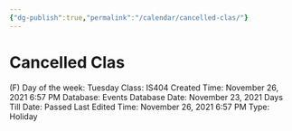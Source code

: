 ```yaml
---
{"dg-publish":true,"permalink":"/calendar/cancelled-clas/"}
---
```


# Cancelled Clas

(F) Day of the week: Tuesday
Class: IS404
Created Time: November 26, 2021 6:57 PM
Database: Events Database
Date: November 23, 2021
Days Till Date: Passed
Last Edited Time: November 26, 2021 6:57 PM
Type: Holiday